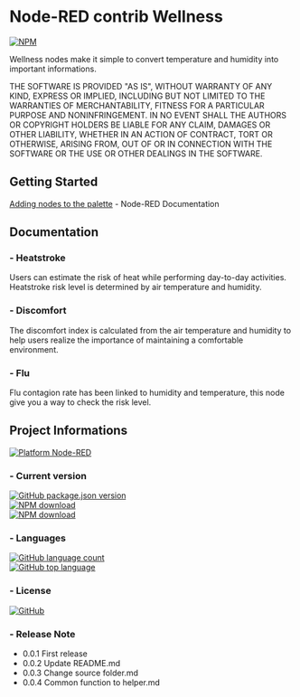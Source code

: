 Node-RED contrib Wellness
===========================

[![NPM](https://nodei.co/npm/node-red-contrib-wellness.png)](https://nodei.co/npm/node-red-contrib-wellness/)

Wellness nodes make it simple to convert temperature and humidity into important informations.

THE SOFTWARE IS PROVIDED "AS IS", WITHOUT WARRANTY OF ANY KIND, EXPRESS OR IMPLIED, INCLUDING BUT 
NOT LIMITED TO THE WARRANTIES OF MERCHANTABILITY, FITNESS FOR A PARTICULAR PURPOSE AND NONINFRINGEMENT. 
IN NO EVENT SHALL THE AUTHORS OR COPYRIGHT HOLDERS BE LIABLE FOR ANY CLAIM, DAMAGES OR OTHER LIABILITY, 
WHETHER IN AN ACTION OF CONTRACT, TORT OR OTHERWISE, ARISING FROM, OUT OF OR IN CONNECTION WITH THE 
SOFTWARE OR THE USE OR OTHER DEALINGS IN THE SOFTWARE.

Getting Started
---------------
[Adding nodes to the palette](https://nodered.org/docs/user-guide/runtime/adding-nodes) - Node-RED Documentation

Documentation
-------------
### - Heatstroke
Users can estimate the risk of heat while performing day-to-day activities.
Heatstroke risk level is determined by air temperature and humidity.

### - Discomfort
The discomfort index is calculated from the air temperature and humidity to help users realize the importance of maintaining a comfortable environment.

### - Flu
Flu contagion rate has been linked to humidity and temperature, this node give you a way to check the risk level.

Project Informations
--------------------
[![Platform Node-RED](https://img.shields.io/badge/Platform-Node--RED-red)](https://nodered.org/)

### - Current version
[![GitHub package.json version](https://img.shields.io/github/package-json/v/ekristoffe/node-red-contrib-wellness)](https://www.npmjs.com/package/node-red-contrib-wellness)  
[![NPM download](https://img.shields.io/npm/dm/node-red-contrib-wellness.svg)](http://www.npm-stats.com/~packages/node-red-contrib-wellness)  
[![NPM download](https://img.shields.io/npm/dw/node-red-contrib-wellness.svg)](http://www.npm-stats.com/~packages/node-red-contrib-wellness)

### - Languages
[![GitHub language count](https://img.shields.io/github/languages/count/ekristoffe/node-red-contrib-wellness)](README.md)  
[![GitHub top language](https://img.shields.io/github/languages/top/ekristoffe/node-red-contrib-wellness)](README.md)

### - License
[![GitHub](https://img.shields.io/github/license/ekristoffe/node-red-contrib-wellness)](https://github.com/ekristoffe/node-red-contrib-wellness/blob/master/LICENSE) 

### - Release Note
  * 0.0.1 First release  
  * 0.0.2 Update README.md  
  * 0.0.3 Change source folder.md  
  * 0.0.4 Common function to helper.md
